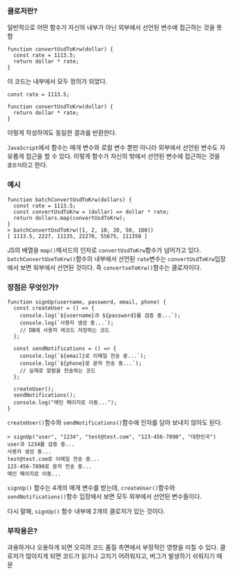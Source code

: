 ### 클로저란?
일반적으로 어떤 함수가 자신의 내부가 아닌 외부에서 선언된 변수에 접근하는 것을 뜻함
```
function convertUsdToKrw(dollar) {
  const rate = 1113.5;
  return dollar * rate;
}
```
이 코드는 내부에서 모두 정의가 되었다.

```
const rate = 1113.5;

function convertUsdToKrw(dollar) {
  return dollar * rate;
}
```

이렇게 작성하여도 동일한 결과를 반환한다. 

`JavaScript`에서 함수는 매개 변수와 로컬 변수 뿐만 아니라 외부에서 선언된 변수도 자유롭게 접근을 할 수 있다. 
이렇게 함수가 자신의 밖에서 선언된 변수에 접근하는 것을 `클로저`라고 한다.

### 예시

```
function batchConvertUsdToKrw(dollars) {
  const rate = 1113.5;
  const convertUsdToKrw = (dollar) => dollar * rate;
  return dollars.map(convertUsdToKrw);
}
> batchConvertUsdToKrw([1, 2, 10, 20, 50, 100])
[ 1113.5, 2227, 11135, 22270, 55675, 111350 ]
```
JS의 배열을 `map()`메서드의 인자로 `convertUsdToKrw`함수가 넘어가고 있다.
`batchConvertUseToKrw()`함수의 내부에서 선언된 `rate`변수는 `convertUsdToKrw`입장에서 보면 외부에서 선언된 것이다.
즉 `convertseToKrw()`함수는 클로저이다. 


### 장점은 무엇인가?

```
function signUp(username, password, email, phone) {
  const createUser = () => {
    console.log(`${username}과 ${password}를 검증 중...`);
    console.log(`사용자 생성 중...`);
    // DB에 사용자 레코드 저장하는 코드
  };

  const sendNotifications = () => {
    console.log(`${email}로 이메일 전송 중...`);
    console.log(`${phone}로 문자 전송 중...`);
    // 실제로 알람을 전송하는 코드
  };

  createUser();
  sendNotifications();
  console.log("메인 페이지로 이동...");
}
```

`createUser()`함수와 `sendNotifications()`함수에 인자를 담아 보내지 않아도 된다.

```
> signUp("user", "1234", "test@test.com", "123-456-7890", "대한민국")
user과 1234를 검증 중...
사용자 생성 중...
test@test.com로 이메일 전송 중...
123-456-7890로 문자 전송 중...
메인 페이지로 이동...
```

`signUp()` 함수는 4개의 매개 변수를 받는데, `createUser()`함수와 `sendNotifications()`함수 입장에서 보면 모두 외부에서 선언된 변수들이다.

다시 말해, `signUp()` 함수 내부에 2개의 클로저가 있는 것이다.

### 부작용은?

과용하거나 오용하게 되면 오히려 코드 품질 측면에서 부정적인 영향을 미칠 수 있다. 클로저가 많아지게 되면 코드가 읽거나 고치기 어려워지고, 버그가 발생하기 쉬워지기 때문
